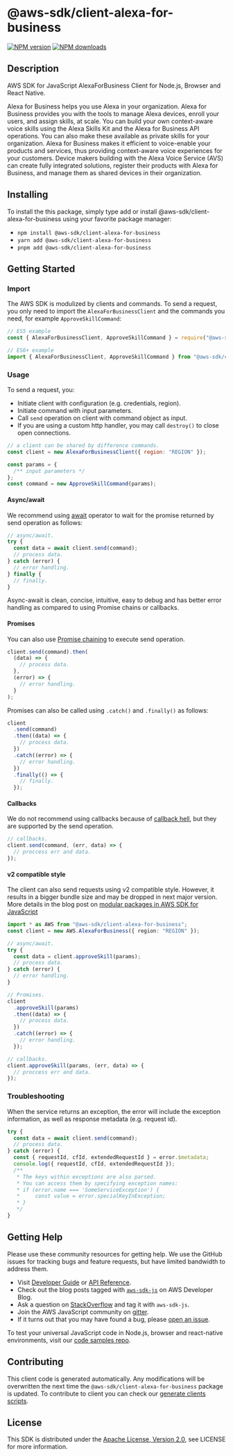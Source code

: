 # @aws-sdk/client-alexa-for-business

[![NPM version](https://img.shields.io/npm/v/@aws-sdk/client-alexa-for-business/latest.svg)](https://www.npmjs.com/package/@aws-sdk/client-alexa-for-business)
[![NPM downloads](https://img.shields.io/npm/dm/@aws-sdk/client-alexa-for-business.svg)](https://www.npmjs.com/package/@aws-sdk/client-alexa-for-business)

## Description

AWS SDK for JavaScript AlexaForBusiness Client for Node.js, Browser and React Native.

<p>Alexa for Business helps you use Alexa in your organization. Alexa for Business provides you with the tools
to manage Alexa devices, enroll your users, and assign skills, at scale. You can build your
own context-aware voice skills using the Alexa Skills Kit and the Alexa for Business API operations.
You can also make these available as private skills for your organization. Alexa for Business makes it
efficient to voice-enable your products and services, thus providing context-aware voice
experiences for your customers. Device makers building with the Alexa Voice Service (AVS)
can create fully integrated solutions, register their products with Alexa for Business, and manage them
as shared devices in their organization. </p>

## Installing

To install the this package, simply type add or install @aws-sdk/client-alexa-for-business
using your favorite package manager:

- `npm install @aws-sdk/client-alexa-for-business`
- `yarn add @aws-sdk/client-alexa-for-business`
- `pnpm add @aws-sdk/client-alexa-for-business`

## Getting Started

### Import

The AWS SDK is modulized by clients and commands.
To send a request, you only need to import the `AlexaForBusinessClient` and
the commands you need, for example `ApproveSkillCommand`:

```js
// ES5 example
const { AlexaForBusinessClient, ApproveSkillCommand } = require("@aws-sdk/client-alexa-for-business");
```

```ts
// ES6+ example
import { AlexaForBusinessClient, ApproveSkillCommand } from "@aws-sdk/client-alexa-for-business";
```

### Usage

To send a request, you:

- Initiate client with configuration (e.g. credentials, region).
- Initiate command with input parameters.
- Call `send` operation on client with command object as input.
- If you are using a custom http handler, you may call `destroy()` to close open connections.

```js
// a client can be shared by difference commands.
const client = new AlexaForBusinessClient({ region: "REGION" });

const params = {
  /** input parameters */
};
const command = new ApproveSkillCommand(params);
```

#### Async/await

We recommend using [await](https://developer.mozilla.org/en-US/docs/Web/JavaScript/Reference/Operators/await)
operator to wait for the promise returned by send operation as follows:

```js
// async/await.
try {
  const data = await client.send(command);
  // process data.
} catch (error) {
  // error handling.
} finally {
  // finally.
}
```

Async-await is clean, concise, intuitive, easy to debug and has better error handling
as compared to using Promise chains or callbacks.

#### Promises

You can also use [Promise chaining](https://developer.mozilla.org/en-US/docs/Web/JavaScript/Guide/Using_promises#chaining)
to execute send operation.

```js
client.send(command).then(
  (data) => {
    // process data.
  },
  (error) => {
    // error handling.
  }
);
```

Promises can also be called using `.catch()` and `.finally()` as follows:

```js
client
  .send(command)
  .then((data) => {
    // process data.
  })
  .catch((error) => {
    // error handling.
  })
  .finally(() => {
    // finally.
  });
```

#### Callbacks

We do not recommend using callbacks because of [callback hell](http://callbackhell.com/),
but they are supported by the send operation.

```js
// callbacks.
client.send(command, (err, data) => {
  // proccess err and data.
});
```

#### v2 compatible style

The client can also send requests using v2 compatible style.
However, it results in a bigger bundle size and may be dropped in next major version. More details in the blog post
on [modular packages in AWS SDK for JavaScript](https://aws.amazon.com/blogs/developer/modular-packages-in-aws-sdk-for-javascript/)

```ts
import * as AWS from "@aws-sdk/client-alexa-for-business";
const client = new AWS.AlexaForBusiness({ region: "REGION" });

// async/await.
try {
  const data = client.approveSkill(params);
  // process data.
} catch (error) {
  // error handling.
}

// Promises.
client
  .approveSkill(params)
  .then((data) => {
    // process data.
  })
  .catch((error) => {
    // error handling.
  });

// callbacks.
client.approveSkill(params, (err, data) => {
  // proccess err and data.
});
```

### Troubleshooting

When the service returns an exception, the error will include the exception information,
as well as response metadata (e.g. request id).

```js
try {
  const data = await client.send(command);
  // process data.
} catch (error) {
  const { requestId, cfId, extendedRequestId } = error.$metadata;
  console.log({ requestId, cfId, extendedRequestId });
  /**
   * The keys within exceptions are also parsed.
   * You can access them by specifying exception names:
   * if (error.name === 'SomeServiceException') {
   *     const value = error.specialKeyInException;
   * }
   */
}
```

## Getting Help

Please use these community resources for getting help.
We use the GitHub issues for tracking bugs and feature requests, but have limited bandwidth to address them.

- Visit [Developer Guide](https://docs.aws.amazon.com/sdk-for-javascript/v3/developer-guide/welcome.html)
  or [API Reference](https://docs.aws.amazon.com/AWSJavaScriptSDK/v3/latest/index.html).
- Check out the blog posts tagged with [`aws-sdk-js`](https://aws.amazon.com/blogs/developer/tag/aws-sdk-js/)
  on AWS Developer Blog.
- Ask a question on [StackOverflow](https://stackoverflow.com/questions/tagged/aws-sdk-js) and tag it with `aws-sdk-js`.
- Join the AWS JavaScript community on [gitter](https://gitter.im/aws/aws-sdk-js-v3).
- If it turns out that you may have found a bug, please [open an issue](https://github.com/aws/aws-sdk-js-v3/issues/new/choose).

To test your universal JavaScript code in Node.js, browser and react-native environments,
visit our [code samples repo](https://github.com/aws-samples/aws-sdk-js-tests).

## Contributing

This client code is generated automatically. Any modifications will be overwritten the next time the `@aws-sdk/client-alexa-for-business` package is updated.
To contribute to client you can check our [generate clients scripts](https://github.com/aws/aws-sdk-js-v3/tree/master/scripts/generate-clients).

## License

This SDK is distributed under the
[Apache License, Version 2.0](http://www.apache.org/licenses/LICENSE-2.0),
see LICENSE for more information.
